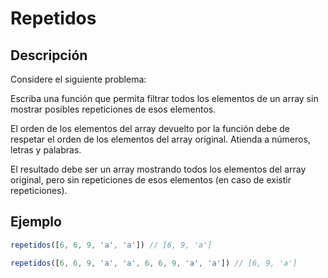 # Repetidos

## Descripción

Considere el siguiente problema:

Escriba una función que permita filtrar todos los elementos de un array sin mostrar posibles repeticiones de esos elementos.

El orden de los elementos del array devuelto por la función debe de respetar el orden de los elementos del array original.
Atienda a números, letras y palabras.

El resultado debe ser un array mostrando todos los elementos del array original, pero sin repeticiones de esos elementos (en caso de existir repeticiones).

## Ejemplo

```js
repetidos([6, 6, 9, 'a', 'a']) // [6, 9, 'a']

repetidos([6, 6, 9, 'a', 'a', 6, 6, 9, 'a', 'a']) // [6, 9, 'a']
```